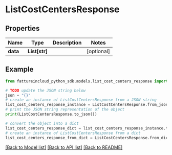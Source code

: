 # ListCostCentersResponse


## Properties

Name | Type | Description | Notes
------------ | ------------- | ------------- | -------------
**data** | **List[str]** |  | [optional] 

## Example

```python
from fattureincloud_python_sdk.models.list_cost_centers_response import ListCostCentersResponse

# TODO update the JSON string below
json = "{}"
# create an instance of ListCostCentersResponse from a JSON string
list_cost_centers_response_instance = ListCostCentersResponse.from_json(json)
# print the JSON string representation of the object
print(ListCostCentersResponse.to_json())

# convert the object into a dict
list_cost_centers_response_dict = list_cost_centers_response_instance.to_dict()
# create an instance of ListCostCentersResponse from a dict
list_cost_centers_response_from_dict = ListCostCentersResponse.from_dict(list_cost_centers_response_dict)
```
[[Back to Model list]](../README.md#documentation-for-models) [[Back to API list]](../README.md#documentation-for-api-endpoints) [[Back to README]](../README.md)


